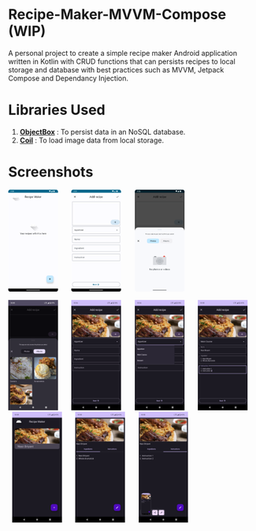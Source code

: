 # Recipe-Maker-MVVM-Compose (WIP)
A personal project to create a simple recipe maker Android application written in Kotlin with CRUD functions that can persists recipes to local storage and database with best practices such as MVVM, Jetpack Compose and Dependancy Injection.

# Libraries Used
1. <a href="https://github.com/objectbox/objectbox-java"><strong>ObjectBox</strong></a> : To persist data in an NoSQL database.
2. <a href="https://github.com/coil-kt/coil"><strong>Coil</strong></a> : To load image data from local storage.

# Screenshots
<p>
  <img src="screenshots/Recipe-Maker-MVVM-Compose-Img-1.png" width=20% height=20%>
  &nbsp; &nbsp; &nbsp;
  <img src="screenshots/Recipe-Maker-MVVM-Compose-Img-2.png" width=20% height=20%>
  &nbsp; &nbsp; &nbsp;
  <img src="screenshots/Recipe-Maker-MVVM-Compose-Img-3.png" width=20% height=20%>
</p>
<p>
  <img src="screenshots/Screenshot_20230519-100547.png" width=20% height=20%>
  &nbsp; &nbsp; &nbsp;
  <img src="screenshots/Screenshot_20230519-100601.png" width=20% height=20%>
  &nbsp; &nbsp; &nbsp;
  <img src="screenshots/Screenshot_20230519-100614.png" width=20% height=20%>
  &nbsp; &nbsp; &nbsp;
  <img src="screenshots/Screenshot_20230519-100813.png" width=20% height=20%>
  &nbsp; &nbsp; &nbsp;
  <img src="screenshots/Screenshot_20230519-100822.png" width=20% height=20%>
  &nbsp; &nbsp; &nbsp;
  <img src="screenshots/Screenshot_20230519-100833.png" width=20% height=20%>
  &nbsp; &nbsp; &nbsp;
  <img src="screenshots/Screenshot_20230519-100839.png" width=20% height=20%>
</p>
